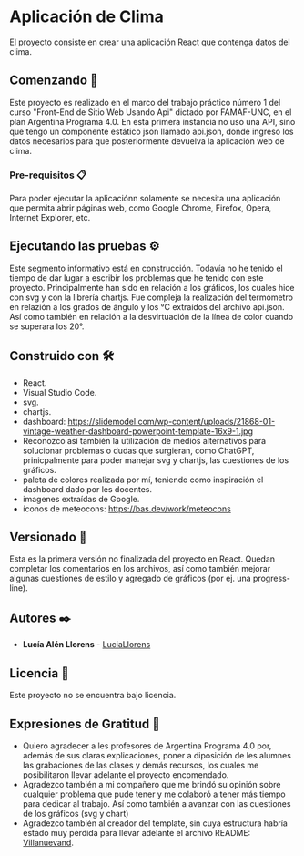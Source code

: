 # Aplicación de Clima

El proyecto consiste en crear una aplicación React que contenga datos del clima. 

## Comenzando 🚀

Este proyecto es realizado en el marco del trabajo práctico número 1 del curso "Front-End de Sitio Web Usando Api" dictado por FAMAF-UNC, en el plan Argentina Programa 4.0.
En esta primera instancia no uso una API, sino que tengo un componente estático json llamado api.json, donde ingreso los datos necesarios para que posteriormente devuelva la aplicación web de clima.

### Pre-requisitos 📋

Para poder ejecutar la aplicaciónn solamente se necesita una aplicación que permita abrir páginas web, como Google Chrome, Firefox, Opera, Internet Explorer, etc. 

## Ejecutando las pruebas ⚙️

Este segmento informativo está en construcción. Todavía no he tenido el tiempo de dar lugar a escribir los problemas que he tenido con este proyecto.
Principalmente han sido en relación a los gráficos, los cuales hice con svg y con la librería chartjs.
Fue compleja la realización del termómetro en relazión a los grados de ángulo y los °C extraídos del archivo api.json. Así como también en relación a la desvirtuación de la línea de color cuando se superara los 20°.

## Construido con 🛠️

* React.
* Visual Studio Code.
* svg.
* chartjs.
* dashboard: https://slidemodel.com/wp-content/uploads/21868-01-vintage-weather-dashboard-powerpoint-template-16x9-1.jpg
* Reconozco así también la utilización de medios alternativos para solucionar problemas o dudas que surgieran, como ChatGPT, prinicpalmente para poder manejar svg y chartjs, las cuestiones de los gráficos.
* paleta de colores realizada por mí, teniendo como inspiración el dashboard dado por les docentes.
* imagenes extraídas de Google.
* íconos de meteocons: https://bas.dev/work/meteocons

## Versionado 📌

Esta es la primera versión no finalizada del proyecto en React. Quedan completar los comentarios en los archivos, así como también mejorar algunas cuestiones de estilo y agregado de gráficos (por ej. una progress-line).

## Autores ✒️

* **Lucía Alén Llorens** - [LuciaLlorens](https://github.com/LuciaLlorens)

## Licencia 📄

Este proyecto no se encuentra bajo licencia.

## Expresiones de Gratitud 🎁

* Quiero agradecer a les profesores de Argentina Programa 4.0 por, además de sus claras explicaciones, poner a diposición de les alumnes las grabaciones de las clases y demás recursos, los cuales me posibilitaron llevar adelante el proyecto encomendado.
* Agradezco también a mi compañero que me brindó su opinión sobre cualquier problema que pude tener y me colaboró a tener más tiempo para dedicar al trabajo. Así como también a avanzar con las cuestiones de los gráficos (svg y chart)
* Agradezco también al creador del template, sin cuya estructura habría estado muy perdida para llevar adelante el archivo README: [Villanuevand](https://github.com/Villanuevand). 
